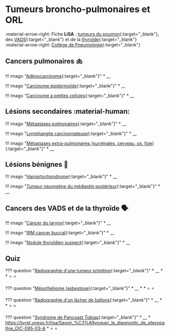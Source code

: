 # Tumeurs broncho-pulmonaires et ORL

:material-arrow-right: Fiche **LiSA** : [tumeurs du poumon](https://livret.uness.fr/lisa/2024/Tumeurs_du_poumon,_primitives_et_secondaires){:target="_blank"}, des [VADS](https://livret.uness.fr/lisa/2024/Tumeurs_de_la_cavit%C3%A9_buccale,_naso-sinusiennes_et_du_cavum,_et_des_voies_a%C3%A9rodigestives_sup%C3%A9rieures){:target="_blank"} et de la [thyroïde](https://livret.uness.fr/lisa/2024/Goitre,_nodules_thyro%C3%AFdiens_et_cancers_thyro%C3%AFdiens){:target="_blank"}    
:material-arrow-right: [Collège de Pneumologie](https://cep.splf.fr/wp-content/uploads/2023/07/ITEM_309_CANCER_2023.pdf){:target="_blank"}


## Cancers pulmonaires :lungs:

!!! imago "[Adénocarcinome](){:target="_blank"}"
    * __

!!! imago "[Carcinome épidermoïde](){:target="_blank"}"
    * __

!!! imago "[Carcinome à petites cellules](){:target="_blank"}"
    * __


## Lésions secondaires :material-human:

!!! imago "[Métastases pulmonaires](){:target="_blank"}"
    * __

!!! imago "[Lymphangite carcinomateuse](){:target="_blank"}"
    * __

!!! imago "[Métastases extra-pulmonaires (surrénales, cerveau, os, foie)](){:target="_blank"}"
    * __


## Lésions bénignes :no_bell:

!!! imago "[Hamartochondrome](){:target="_blank"}"
    * __

!!! imago "[Tumeur neurogène du médiastin postérieur](){:target="_blank"}"
    * __


## Cancers des VADS et de la thyroïde :speaking_head:

!!! imago "[Cancer du larynx](){:target="_blank"}"
    * __

!!! imago "[IRM cancer buccal](){:target="_blank"}"
    * __

!!! imago "[Nodule thyroïdien suspect](){:target="_blank"}"
    * __


## Quiz

??? question "[Radiographie d'une tumeur primitive](){:target="_blank"}"
    * __
    * 
    * :star:  :star:

??? question "[Mésothéliome (asbestose)](){:target="_blank"}"
    * __
    * 
    * :star:  :star:

??? question "[Radiographie d'un lâcher de ballons](){:target="_blank"}"
    * __
    * 
    * :star:  :star:

??? question "[Syndrome de Pancoast Tobias](){:target="_blank"}"
    * __
    * https://livret.uness.fr/lisa/Savoir_%C3%A9voquer_le_diagnostic_de_plexopathie_OIC-095-03-A
    * :star:  :star: